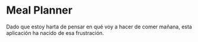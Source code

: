 # Meal Planner

Dado que estoy harta de pensar en qué voy a hacer de comer mañana, esta aplicación ha nacido de esa frustración.
